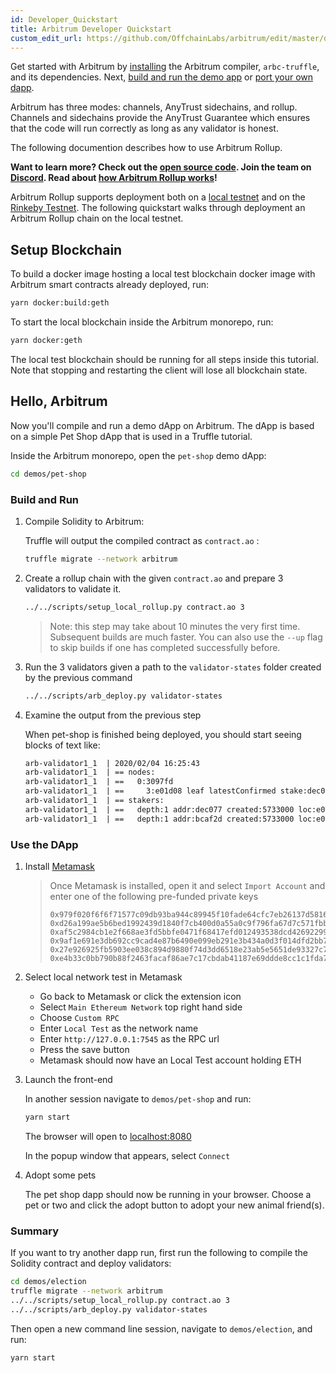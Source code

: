 ```yaml
---
id: Developer_Quickstart
title: Arbitrum Developer Quickstart
custom_edit_url: https://github.com/OffchainLabs/arbitrum/edit/master/docs/Developer_Quickstart.md
---
```


Get started with Arbitrum by [installing](Installation.md) the Arbitrum compiler,
`arbc-truffle`, and its dependencies. Next,
[build and run the demo app](#hello-arbitrum) or
[port your own dapp](Porting.md).

Arbitrum has three modes: channels, AnyTrust sidechains, and rollup. Channels and sidechains provide the AnyTrust Guarantee which ensures that the code will run correctly as long as any validator is honest.

The following documention describes how to use Arbitrum Rollup.

**Want to learn more? Check out the [open source code](https://github.com/offchainlabs/arbitrum). Join the team on [Discord](https://discord.gg/ZpZuw7p). 
Read about [how Arbitrum Rollup works](https://medium.com/offchainlabs/how-arbitrum-rollup-works-39788e1ed73f)!**

Arbitrum Rollup supports deployment both on a [local testnet](Local_Blockchain.md) and on the [Rinkeby Testnet](Rinkeby.md). The following quickstart walks through deployment an Arbitrum Rollup chain on the local testnet.

## Setup Blockchain

To build a docker image hosting a local test blockchain docker image with Arbitrum smart contracts already deployed, run:

```bash
yarn docker:build:geth
```

To start the local blockchain inside the Arbitrum monorepo, run:

```bash
yarn docker:geth
```

The local test blockchain should be running for all steps inside this tutorial. Note that
stopping and restarting the client will lose all blockchain state.

## Hello, Arbitrum

Now you'll compile and run a demo dApp on Arbitrum. The dApp is based on
a simple Pet Shop dApp that is used in a Truffle tutorial.

Inside the Arbitrum monorepo, open the `pet-shop` demo dApp:

```bash
cd demos/pet-shop
```

### Build and Run

1. Compile Solidity to Arbitrum:

    Truffle will output the compiled contract as `contract.ao` :

    ```bash
    truffle migrate --network arbitrum
    ```

2. Create a rollup chain with the given `contract.ao` and prepare 3 validators to validate it.

    ```bash
    ../../scripts/setup_local_rollup.py contract.ao 3
    ```

    > Note: this step may take about 10 minutes the very first time. Subsequent
    > builds are much faster. You can also use the `--up` flag to skip builds
    > if one has completed successfully before.

3. Run the 3 validators given a path to the `validator-states` folder created by the previous command

    ```bash
    ../../scripts/arb_deploy.py validator-states
    ```

4. Examine the output from the previous step

    When pet-shop is finished being deployed, you should start seeing blocks of text like:

    ```txt
    arb-validator1_1  | 2020/02/04 16:25:43
    arb-validator1_1  | == nodes:
    arb-validator1_1  | ==   0:3097fd
    arb-validator1_1  | ==     3:e01d08 leaf latestConfirmed stake:dec077 stake:bcaf2d
    arb-validator1_1  | == stakers:
    arb-validator1_1  | ==   depth:1 addr:dec077 created:5733000 loc:e01d08
    arb-validator1_1  | ==   depth:1 addr:bcaf2d created:5733000 loc:e01d08
    ```

### Use the DApp

1. Install [Metamask](https://metamask.io/)

    > Once Metamask is installed, open it and select
    > `Import Account` and enter one of the following pre-funded private keys
    >
    > ```
    > 0x979f020f6f6f71577c09db93ba944c89945f10fade64cfc7eb26137d5816fb76
    > 0xd26a199ae5b6bed1992439d1840f7cb400d0a55a0c9f796fa67d7c571fbb180e
    > 0xaf5c2984cb1e2f668ae3fd5bbfe0471f68417efd012493538dcd42692299155b
    > 0x9af1e691e3db692cc9cad4e87b6490e099eb291e3b434a0d3f014dfd2bb747cc
    > 0x27e926925fb5903ee038c894d9880f74d3dd6518e23ab5e5651de93327c7dffa
    > 0xe4b33c0bb790b88f2463facaf86ae7c17cbdab41187e69ddde8cc1c1fda7c9ab
    > ```

2) Select local network test in Metamask

    - Go back to Metamask or click the extension icon
    - Select `Main Ethereum Network` top right hand side
    - Choose `Custom RPC`
    - Enter `Local Test` as the network name
    - Enter `http://127.0.0.1:7545` as the RPC url
    - Press the save button
    - Metamask should now have an Local Test account holding ETH

3) Launch the front-end

    In another session navigate to `demos/pet-shop` and run:

    ```bash
    yarn start
    ```

    The browser will open to [localhost:8080](http://localhost:8080)

    In the popup window that appears, select `Connect`

4) Adopt some pets

    The pet shop dapp should now be running in your browser. Choose a pet or two
    and click the adopt button to adopt your new animal friend(s).

### Summary

If you want to try another dapp run, first run the following to compile the
Solidity contract and deploy validators:

```bash
cd demos/election
truffle migrate --network arbitrum
../../scripts/setup_local_rollup.py contract.ao 3
../../scripts/arb_deploy.py validator-states
```

Then open a new command line session, navigate to `demos/election`, and run:

```bash
yarn start
```
